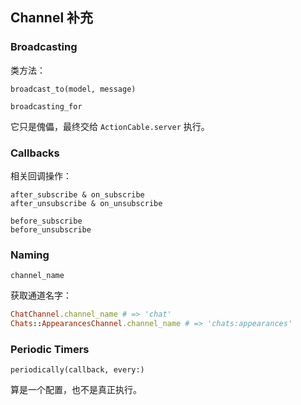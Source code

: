 ## Channel 补充

### Broadcasting

类方法：

```
broadcast_to(model, message)

broadcasting_for
```

它只是傀儡，最终交给 `ActionCable.server` 执行。

### Callbacks

相关回调操作：

```
after_subscribe & on_subscribe
after_unsubscribe & on_unsubscribe

before_subscribe
before_unsubscribe
```

### Naming

```
channel_name
```

获取通道名字：

```ruby
ChatChannel.channel_name # => 'chat'
Chats::AppearancesChannel.channel_name # => 'chats:appearances'
```

### Periodic Timers

```
periodically(callback, every:)
```

算是一个配置，也不是真正执行。
